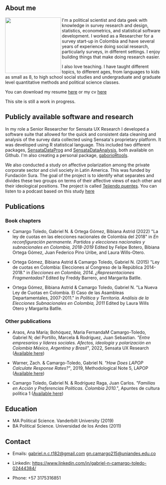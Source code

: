 ## About me
 <img src="assets/profilePicCrop.png" align="left" width="180" />

I'm a political scientist and data geek with knowledge in survey research and design, statistics, econometrics, and statistical software development. I worked as a Researcher for a survey start-up in Colombia and have several years of experience doing social research, particularly surveys, in different settings.  I enjoy building things that make doing research easier. 

I also love teaching. I have taught different topics, to different ages, from languages to kids as small as 8, to high school social studies and undergraduate and graduate level quantitative methods and political science classes. 

You can download my resume [here]((assets/resume_Camargo_github.pdf)) or my cv [here](assets/cv_CamargoToledo_github.pdf)

This site is still a work in progress.

## Publicly available software and research

In my role a Senior Researcher for Sensata UX Research I developed a software suite that allowed for the quick and consistent data cleaning and analysis of the survey data collected using Sensata's proprietary platform. It was developed using R statistical language. This included two different packages, [SensataDataProg](https://github.com/SensataUX/sensataDataProg) and [SensataDataAnalysis](https://github.com/SensataUX/sensataDataProg), both available on Github. I'm also creating a personal package, [gaborioRtools](https://github.com/gaborio/gaborioRtools).

We also conducted a study on affective polarization among the private corporate sector and civil society in Latin America. This was funded by Fundación Sura. The goal of the project is to identify what separates and divides these two groups on terms of their affective views of each other and their ideological positions. The project is called [Tejiendo puentes](https://sensata.io/es/tejiendo-puentes). You can listen to a podcast based on this study [here](https://open.spotify.com/show/7vuadQaufWA7gHkRzfRoHz)

## Publications

### Book chapters

- Camargo Toledo, Gabriel N. & Ortega Gómez, Bibiana Astrid  (2022) "La ley de cuotas en las elecciones nacionales de Colombia del 2018" in _En reconfiguración permanente. Partidos y elecciones nacionales y subnacionales en Colombia, 2018-2019_ Edited by Felipe Botero, Bibiana Ortega Gómez, Juan Federico Pino Uribe, and Laura Wills-Otero.

- Ortega Gómez, Bibiana Astrid & Camargo Toledo, Gabriel N. (2015) "Ley de cuotas en Colombia: Elecciones al Congreso de la República 2014-2018." in _Elecciones en Colombia, 2014. ¿Representaciones Fragmentadas?_ Edited by Freddy Barrero, and Margarita Batlle.

- Ortega Gómez, Bibiana Astrid & Camargo Toledo, Gabriel N. "La Nueva Ley de Cuotas en Colombia. El Caso de las Asambleas Departamentales, 2007-2011." in _Política y Territoria. Análisis de la Elecciones Subnacionales en Colombia, 2011_ Edited by Laura Wills Otero y Margarita Batlle.

### Other publications

- Araos, Ana María; Bohóquez, Maria FernandaM  Camargo-Toledo, Gabriel N; del Portillo, Marcela & Rodríguez, Juan Sebastian. _"Entre empresarios y líderes sociales. Afectos, ideología y polarización en Colombia México, Argentina y Brasil"_, 2022, Sensata UX Research ([Available here](https://acrobat.adobe.com/link/review?uri=urn:aaid:scds:US:9970c852-510e-4d27-bf5d-50e50006df59))

- Warner, Zach. & Camargo-Toledo, Gabriel N. _"How Does LAPOP Calculate Response Rates?"_, 2019, Methodological Note 5, LAPOP ([Available here](https://www.vanderbilt.edu/lapop/methods-005rev.pdf))

- Camargo Toledo, Gabriel N. & Rodríguez Raga, Juan Carlos. _"Familias en Acción y Preferencias Políticas. Colombia 2010."_, Apuntes de cultura política 1 ([Available here](https://docplayer.es/22547219-Familias-en-accion-y-preferencias-politicas-colombia-2010.html))

## Education

- MA Political Science. Vanderbilt University (2019)
- BA Political Science. Universidad de los Andes (2011)

## Contact

- Emails: gabriel.n.c.t182@gmail.com  gn.camargo215@uniandes.edu.co

- Linkedin: https://www.linkedin.com/in/gabriel-n-camargo-toledo-02444384/

- Phone: +57 3175316851
